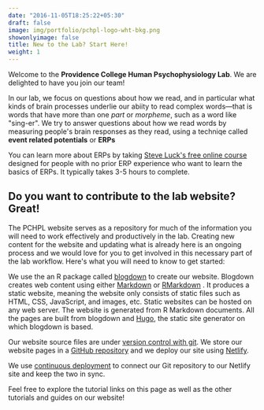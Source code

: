 ```yaml
---
date: "2016-11-05T18:25:22+05:30"
draft: false
image: img/portfolio/pchpl-logo-wht-bkg.png
showonlyimage: false
title: New to the Lab? Start Here!
weight: 1
---
```




Welcome to the **Providence College Human Psychophysiology Lab**.  We are delighted to have you join our team!

<!--more-->

In our lab, we focus on questions about how we read, and in particular what kinds of brain processes underlie our abiity to read complex words&mdash;that is words that have more than one *part* or *morpheme*, such as a word like "sing-er".  We try to answer questions about how we read words by measuring people's brain responses as they read, using a techniqe called **event related potentials** or **ERPs**

You can learn more about ERPs by taking [Steve Luck's free online course](https://courses.erpinfo.org/courses/Intro-to-ERPs) designed for people with no prior ERP experience who want to learn the basics of ERPs. It typically takes 3-5 hours to complete. 

## Do you want to contribute to the lab website?  Great!

The PCHPL website serves as a repository for much of the information you will need to work effectively and productively in the lab. Creating new content for the website and updating what is already here is an ongoing process and we would love for you to get involved in this necessary part of the lab workflow.  Here's what you will need to know to get started:

We use the an R package called [blogdown](https://bookdown.org/yihui/blogdown/) to create our website. Blogdown creates web content using either [Markdown](https://www.markdownguide.org/getting-started/) or [RMarkdown](https://rmarkdown.rstudio.com) . It produces a static website, meaning the website only consists of static files such as HTML, CSS, JavaScript, and images, etc. Static websites can be hosted on any web server. The website is generated from R Markdown documents. All the pages are built from blogdown and [Hugo](https://gohugo.io), the static site generator on which blogdown is based. 

Our website source files are under [version control with git](https://ourcodingclub.github.io/tutorials/git/). We store our website pages in a [GitHub repository](https://github.com/morrislab-pc/lab_website) and we deploy our site using [Netlify](https://www.netlify.com/blog/2016/09/29/a-step-by-step-guide-deploying-on-netlify/). 

We use [continuous deployment](https://docs.netlify.com/site-deploys/create-deploys/) to connect our Git repository to our Netlify site and keep the two in sync. 

Feel free to explore the tutorial links on this page as well as the other tutorials and guides on our website!
